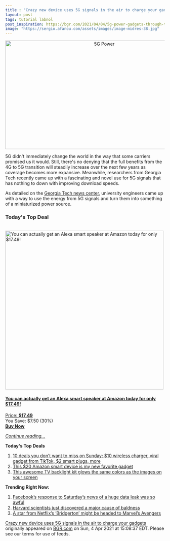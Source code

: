 ```yaml
---
title : "Crazy new device uses 5G signals in the air to charge your gadgets"
layout: post
tags: tutorial labnol
post_inspiration: https://bgr.com/2021/04/04/5g-power-gadgets-through-the-air-georgia-tech/
image: "https://sergio.afanou.com/assets/images/image-midres-38.jpg"
---
```


<center><a href="https://bgr.com/2021/04/04/5g-power-gadgets-through-the-air-georgia-tech/" class="bgr-rss-featured-image bgr-rss-test-class"><img loading="lazy" width="610" height="342" src="https://bgr.com/wp-content/uploads/2021/01/Verizon-5G.jpg?quality=70&amp;strip=all&amp;w=610" class="attachment-feed_normal size-feed_normal wp-post-image" alt="5G Power" loading="lazy" srcset="https://bgr.com/wp-content/uploads/2021/01/Verizon-5G.jpg 1230w, https://bgr.com/wp-content/uploads/2021/01/Verizon-5G.jpg?resize=150,84 150w, https://bgr.com/wp-content/uploads/2021/01/Verizon-5G.jpg?resize=300,168 300w, https://bgr.com/wp-content/uploads/2021/01/Verizon-5G.jpg?resize=768,431 768w, https://bgr.com/wp-content/uploads/2021/01/Verizon-5G.jpg?resize=1024,574 1024w, https://bgr.com/wp-content/uploads/2021/01/Verizon-5G.jpg?resize=610,342 610w, https://bgr.com/wp-content/uploads/2021/01/Verizon-5G.jpg?resize=664,372 664w, https://bgr.com/wp-content/uploads/2021/01/Verizon-5G.jpg?resize=1200,673 1200w, https://bgr.com/wp-content/uploads/2021/01/Verizon-5G.jpg?resize=782,439 782w, https://bgr.com/wp-content/uploads/2021/01/Verizon-5G.jpg?resize=827,464 827w, https://bgr.com/wp-content/uploads/2021/01/Verizon-5G.jpg?resize=800,449 800w" sizes="(max-width: 610px) 100vw, 610px" title="5G Power" /></a></center><p>5G didn't immediately change the world in the way that some carriers promised us it would. Still, there's no denying that the full benefits from the 4G to 5G transition will steadily increase over the next few years as coverage becomes more expansive. Meanwhile, researchers from Georgia Tech recently came up with a fascinating and novel use for 5G signals that has nothing to down with improving download speeds.</p>
<p>As detailed on the <a href="https://www.news.gatech.edu/2021/03/25/leveraging-5g-network-wirelessly-power-iot-devices">Georgia Tech news center</a>, university engineers came up with a way to use the energy from 5G signals and turn them into something of a miniaturized power source.</p>
<h3>Today's Top Deal</h3>
<p><a href="https://www.amazon.com/Echo-Flex/dp/B07MLY3JKV?tag=b0c55topdeals-20"><br><img height="500px" width="500px" src="https://m.media-amazon.com/images/I/31nYncSHD1L.jpg" alt="You can actually get an Alexa smart speaker at Amazon today for only $17.49!"><br></a></p>
<h4><a href="https://www.amazon.com/Echo-Flex/dp/B07MLY3JKV?tag=b0c55rss-20">You can actually get an Alexa smart speaker at Amazon today for only $17.49!</a></h4>
<p><a href="https://www.amazon.com/Echo-Flex/dp/B07MLY3JKV?tag=b0c55rss-20">Price: <strong>$17.49</strong></a><br><span>You Save: $7.50 (30%)</span><br><strong><a href="https://www.amazon.com/Echo-Flex/dp/B07MLY3JKV?tag=b0c55rss-20">Buy Now</a></strong></p>
<p><a href="https://bgr.com/2021/04/04/5g-power-gadgets-through-the-air-georgia-tech/" class="more-link"><em>Continue reading...</em></a></p>

<p><strong>Today's Top Deals</strong></p>
<ol>
<li><a href="https://bgr.com/2021/04/04/amazon-deals-of-the-day-on-apr-4-2021/?utm_source=rss&#038;utm_campaign=topdeals">10 deals you don&#8217;t want to miss on Sunday: $10 wireless charger, viral gadget from TikTok, $2 smart plugs, more</a></li>
<li><a href="https://bgr.com/2021/04/02/best-amazon-devices-dash-smart-shelf-deals/?utm_source=rss&#038;utm_campaign=topdeals">This $20 Amazon smart device is my new favorite gadget</a></li>
<li><a href="https://bgr.com/2019/09/26/tv-backlight-kit-on-amazon-ambilight/?utm_source=rss&#038;utm_campaign=topdeals">This awesome TV backlight kit glows the same colors as the images on your screen</a></li>
</ol>

<p><strong>Trending Right Now:</strong></p>
<ol>
<li><a href="https://bgr.com/2021/04/03/facebook-data-leak-533-million-user-records-leaked-online/">Facebook’s response to Saturday’s news of a huge data leak was so awful</a></li>
<li><a href="https://bgr.com/2021/04/03/hair-loss-cure-mice-study/">Harvard scientists just discovered a major cause of baldness</a></li>
<li><a href="https://bgr.com/2021/04/04/marvel-movies-rumors-black-panther-2-rege-jean-page-bridgerton/">A star from Netflix&#8217;s &#8216;Bridgerton&#8217; might be headed to Marvel&#8217;s Avengers</a></li>
</ol>
<p><a href="https://bgr.com/2021/04/04/5g-power-gadgets-through-the-air-georgia-tech/">Crazy new device uses 5G signals in the air to charge your gadgets</a> originally appeared on <a href="http://bgr.com">BGR.com</a> on Sun, 4 Apr 2021 at 15:08:37 EDT. Please see our terms for use of feeds.</p>